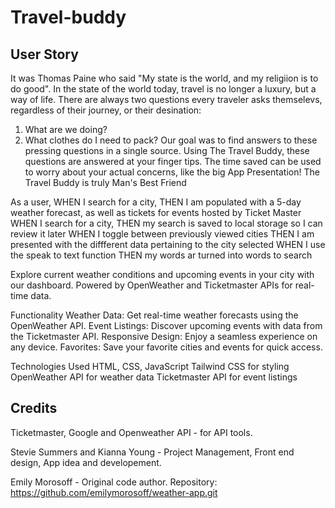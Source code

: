 # Travel-buddy

## User Story

It was Thomas Paine who said "My state is the world, and my religiion is to do good". In the state of the world today, travel is no longer a luxury, but a way of life.
There are always two questions every traveler asks themselevs, regardless of their journey, or their desination:
1. What are we doing?
2. What clothes do I need to pack?
Our goal was to find answers to these pressing questions in a single source. Using The Travel Buddy, these questions are answered at your finger tips. The time saved can be used to worry about your actual concerns, like the big App Presentation!
The Travel Buddy is truly Man's Best Friend

As a user, WHEN I search for a city,
THEN I am populated with a 5-day weather forecast, as well as tickets for events hosted by Ticket Master
WHEN I search for a city,
THEN my search is saved to local storage so I can review it later
WHEN I toggle between previously viewed cities
THEN I am presented with the diffferent data pertaining to the city selected
WHEN I use the speak to text function
THEN my words ar turned into words to search



Explore current weather conditions and upcoming events in your city with our dashboard. Powered by OpenWeather and Ticketmaster APIs for real-time data.

Functionality
Weather Data: Get real-time weather forecasts using the OpenWeather API.
Event Listings: Discover upcoming events with data from the Ticketmaster API.
Responsive Design: Enjoy a seamless experience on any device.
Favorites: Save your favorite cities and events for quick access.


Technologies Used
HTML, CSS, JavaScript
Tailwind CSS for styling
OpenWeather API for weather data
Ticketmaster API for event listings




<h2> Credits </h2>

Ticketmaster, Google and Openweather API - for API tools.

Stevie Summers and Kianna Young - Project Management, Front end design, App idea and developement.

Emily Morosoff - Original code author. Repository: https://github.com/emilymorosoff/weather-app.git

